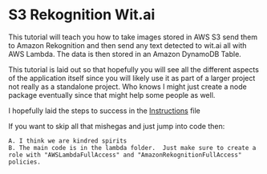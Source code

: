 # S3 Rekognition Wit.ai

This tutorial will teach you how to take images stored in AWS S3 send them to Amazon Rekognition and then send any text detected to wit.ai all with AWS Lambda.  The data is then stored in an Amazon DynamoDB Table.

This tutorial is laid out so that hopefully you will see all the different aspects of the application itself since you will likely use it as part of a larger project not really as a standalone project.  Who knows I might just create a node package eventually since that might help some people as well.

I hopefully laid the steps to success in the [Instructions](Instructions.md) file

If you want to skip all that mishegas and just jump into code then: 

    A. I think we are kindred spirits
    B. The main code is in the lambda folder.  Just make sure to create a role with "AWSLambdaFullAccess" and "AmazonRekognitionFullAccess" policies.